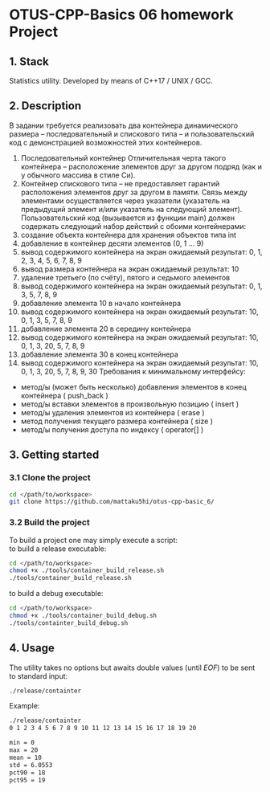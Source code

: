 # OTUS-CPP-Basics 06 homework Project

## 1. Stack
Statistics utility.
Developed by means of C++17 / UNIX / GCC.

## 2. Description
В задании требуется реализовать два контейнера динамического размера – последовательный и
спискового типа – и пользовательский код с демонстрацией возможностей этих контейнеров.
1. Последовательный контейнер
Отличительная черта такого контейнера – расположение элементов друг за другом подряд
(как и у обычного массива в стиле Си).
2. Контейнер спискового типа – не предоставляет гарантий расположения элементов друг за
другом в памяти. Связь между элементами осуществляется через указатели (указатель на
предыдущий элемент и/или указатель на следующий элемент).
Пользовательский код (вызывается из функции main) должен содержать следующий набор
действий с обоими контейнерами:
1. создание объекта контейнера для хранения объектов типа int
2. добавление в контейнер десяти элементов (0, 1 … 9)
3. вывод содержимого контейнера на экран
ожидаемый результат: 0, 1, 2, 3, 4, 5, 6, 7, 8, 9
4. вывод размера контейнера на экран
ожидаемый результат: 10
5. удаление третьего (по счёту), пятого и седьмого элементов
6. вывод содержимого контейнера на экран
ожидаемый результат: 0, 1, 3, 5, 7, 8, 9
7. добавление элемента 10 в начало контейнера
8. вывод содержимого контейнера на экран
ожидаемый результат: 10, 0, 1, 3, 5, 7, 8, 9
9. добавление элемента 20 в середину контейнера
10. вывод содержимого контейнера на экран
ожидаемый результат: 10, 0, 1, 3, 20, 5, 7, 8, 9
11. добавление элемента 30 в конец контейнера
12. вывод содержимого контейнера на экран
ожидаемый результат: 10, 0, 1, 3, 20, 5, 7, 8, 9, 30
Требования к минимальному интерфейсу:
- метод/ы (может быть несколько) добавления элементов в конец контейнера ( push_back )
- метод/ы вставки элементов в произвольную позицию ( insert )
- метод/ы удаления элементов из контейнера ( erase )
- метод получения текущего размера контейнера ( size )
- метод/ы получения доступа по индексу ( operator[] )

## 3. Getting started
### 3.1 Clone the project 
```bash
cd </path/to/workspace>
git clone https://github.com/mattaku5hi/otus-cpp-basic_6/
```
### 3.2 Build the project
To build a project one may simply execute a script:  
to build a release executable:
```bash
cd </path/to/workspace>
chmod +x ./tools/container_build_release.sh
./tools/container_build_release.sh  
```
to build a debug executable:
```bash
cd </path/to/workspace>
chmod +x ./tools/container_build_debug.sh
./tools/containter_build_debug.sh  
```

## 4. Usage
The utility takes no options but awaits double values (until _EOF_) to be sent to standard input:
```bash
./release/containter
```
Example:
```bash
./release/containter
0 1 2 3 4 5 6 7 8 9 10 11 12 13 14 15 16 17 18 19 20

min = 0
max = 20
mean = 10
std = 6.0553
pct90 = 18
pct95 = 19
```
